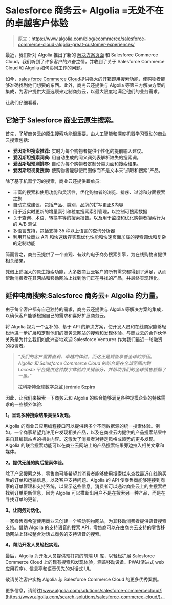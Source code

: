 # Salesforce 商务云+ Algolia =无处不在的卓越客户体验

> 原文：<https://www.algolia.com/blog/ecommerce/salesforce-commerce-cloud-algolia-great-customer-experiences/>

最近，我们针对 Algolia 推出了新的 [解决方案页面](https://www.algolia.com/search-solutions/salesforce-commerce-cloud/) 和 Salesforce Commerce Cloud，我们听到了许多客户的兴奋之情，并收到了关于 Salesforce Commerce Cloud 和 Algolia 如何协同工作的问题。

如今，[sales force Commerce Cloud](https://www.salesforce.com/products/commerce-cloud/overview/)提供强大的开箱即用搜索功能，使购物者能够准确找到他们想要的东西。此外，商务云还提供与 Algolia 等第三方解决方案的集成，为客户提供大量选项来定制商务云，以最大限度地满足他们的业务需求。

让我们仔细看看。

## [](#it-starts-with-salesforce-commerce-cloud-native-search)它始于 Salesforce 商业云原生搜索。

首先，了解商务云的原生搜索功能很重要。由人工智能和深度机器学习驱动的商业云搜索包括:

*   **爱因斯坦搜索推荐:** 实时为每个购物者提供个性化的提前输入建议。
*   **爱因斯坦搜索词典:** 用自动生成的同义词列表解析缺失的搜索词。
*   **爱因斯坦预测排序:** 自动为每个购物者定制分类页面和搜索结果。
*   **爱因斯坦视觉搜索:** 使购物者能够使用图像而不是文本来“抓取和搜索”产品。

除了基于机器学习的搜索，商业云还提供跟单员:

*   丰富的搜索和使用功能和灵活性，优化购物者的浏览、排序、过滤和分面搜索之旅
*   自动完成建议，包括产品、类别、品牌的拼写更正&内容
*   用于近实时更新的增量索引和粒度搜索索引管理，以控制可搜索数据
*   关于查询、术语、转换率等的搜索报告。以及用于监控和优化购物者搜索行为的 A/B 测试
*   多语言支持，包括支持 35 种以上语言的查询分析器
*   利用开放商业 API 和快速缓存实现优化性能和快速页面加载的搜索调优和复杂的定制功能

简而言之，商务云提供了一个直观、有效的电子商务搜索引擎，为在线购物者提供相关结果。

凭借上述强大的原生搜索功能，大多数商业云客户的所有需求都得到了满足，从而帮助消费者在其网站和移动网站上找到他们正在寻找的产品，并最终实现转化。

## [](#extending-e-commerce-search-the-power-of-salesforce-commerce-cloud-algolia-%c2%a0)延伸电商搜索:Salesforce 商务云+ Algolia 的力量。

由于每个客户都有自己独特的需求，商务云还提供与 Algolia 等解决方案的集成，以确保客户能够根据自己的需求和喜好扩展商务云。

将 Algolia 视为一个互补的、基于 API 的解决方案，使开发人员和在线商家能够轻松地进一步扩展和定制他们的商务云网站的搜索和发现体验。与商业云的合作伙伴关系是为什么我们如此兴奋地欢迎 Salesforce Ventures 作为我们最近一轮融资的投资者。

> *“我们的客户需要直观、卓越的体验，而这正是鳄鱼享誉全球的原因。Algolia 和 Salesforce Commerce Cloud 的结合是在全球范围内跨 Lacoste 平台提供这种数字体验的关键部分，并帮助我们的全球销售额翻了一番。”*
> 
> **拉科斯特全球数字总监 jérémie Szpiro**

因此，让我们来探索一下商务云和 Algolia 的结合能够满足各种规模企业的特殊需求的一些额外体验:

**1。呈现多种搜索结果类型&发现。**

Algolia 的商业云应用编程接口可以提供跨多个不同数据源的统一搜索体验。例如，一个商家希望允许用户发现相关产品，以及在商业云内提供的产品搜索结果中来自其编辑站点的相关内容。这激发了消费者对特定风格或趋势的更多发现。Algolia 的联合搜索功能可以在商业云网站上的产品搜索结果旁边拉入相关文章和媒体。

**2。提供无缝的购后搜索体验。**

除了产品搜索之外，零售商可能希望其消费者能够使用搜索栏来查找最近在线购买后的订单和运输信息，以及客户支持问题。Algolia 的 API 使零售商能够连接到商家的订单管理和支持系统，以显示这些信息。消费者可以通过商业云上的主搜索栏找到订单更新信息，因为 Algolia 可以推断出用户不是在搜索另一种产品，而是在寻找订单的更新。

**3。让商务对话化。**

一家零售商希望使用商业云创建一个移动购物网站，为其移动消费者提供语音搜索支持。借助 Algolia 的支持语音的搜索 API，零售商可以在由商务云支持的零售移动网站上轻松整合对话式商务的支持语音的搜索。

**4。帮助开发人员轻松实现。**

最后，Algolia 为开发人员提供预打包的前端 UI 库，以轻松扩展 Salesforce Commerce Cloud 上的现有搜索和发现体验，涵盖移动设备、PWA(渐进式 web 应用程序)、信息亭和语音优先的对话式 UI。

敬请关注客户实施 Algolia 与 Salesforce Commerce Cloud 的更多优秀案例。

更多信息，请前往[www.algolia.com/solutions/salesforce-commercecloud/](https://www.algolia.com/search-solutions/salesforce-commerce-cloud/)。